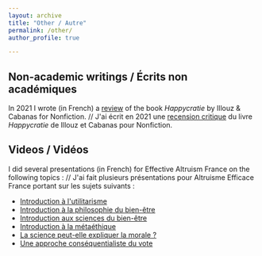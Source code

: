 ```yaml
---
layout: archive
title: "Other / Autre"
permalink: /other/
author_profile: true

---
```




<h2>Non-academic writings / Écrits non académiques</h2>

In 2021 I wrote (in French) a [review](https://www.nonfiction.fr/article-10750-faut-il-rejeter-en-bloc-lindustrie-du-bonheur.htm) of the book <i>Happycratie</i> by Illouz & Cabanas for Nonfiction. 
//
J'ai écrit en 2021 une [recension critique](https://www.nonfiction.fr/article-10750-faut-il-rejeter-en-bloc-lindustrie-du-bonheur.htm) du livre <i>Happycratie</i> de Illouz et Cabanas pour Nonfiction. 

<h2>Videos / Vidéos</h2>

I did several presentations (in French) for Effective Altruism France on the following topics :
//
J'ai fait plusieurs présentations pour Altruisme Efficace France portant sur les sujets suivants : 

- [Introduction à l'utilitarisme](https://www.youtube.com/watch?v=eKVuPaAuarE)
- [Introduction à la philosophie du bien-être](https://www.youtube.com/watch?v=CG66zh0XTl0)
- [Introduction aux sciences du bien-être](https://www.youtube.com/watch?v=I77uvP1GU3A)
- [Introduction à la métaéthique](https://www.youtube.com/watch?v=a9sDQIm6NRE)
- [La science peut-elle expliquer la morale ?](https://www.youtube.com/watch?v=YUs3gk-81uI)
- [Une approche conséquentialiste du vote](https://www.youtube.com/watch?v=i5UvxL0sDJY)

